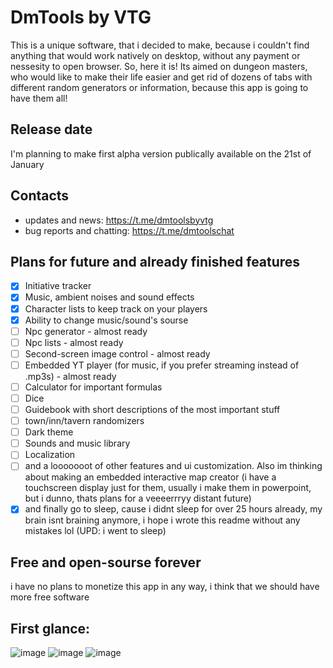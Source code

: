 # DmTools by VTG
This is a unique software, that i decided to make, because i couldn't find anything that would work natively on desktop,
without any payment or nessesity to open browser. So, here it is! Its aimed on dungeon masters, who would like to make 
their life easier and get rid of dozens of tabs with different random generators or information, because this app is going
to have them all!
## Release date
I'm planning to make first alpha version publically available on the 21st of January
## Contacts
* updates and news:
https://t.me/dmtoolsbyvtg
* bug reports and chatting:
https://t.me/dmtoolschat
## Plans for future and already finished features
- [x] Initiative tracker
- [x] Music, ambient noises and sound effects
- [x] Character lists to keep track on your players
- [x] Ability to change music/sound's sourse
- [ ] Npc generator - almost ready
- [ ] Npc lists - almost ready
- [ ] Second-screen image control - almost ready
- [ ] Embedded YT player (for music, if you prefer streaming instead of .mp3s) - almost ready
- [ ] Calculator for important formulas
- [ ] Dice
- [ ] Guidebook with short descriptions of the most important stuff
- [ ] town/inn/tavern randomizers
- [ ] Dark theme
- [ ] Sounds and music library
- [ ] Localization
- [ ] and a looooooot of other features and ui customization.
Also im thinking about making an embedded interactive map creator (i have a touchscreen display just for them, usually i make 
them in powerpoint, but i dunno, thats plans for a veeeerrryy distant future)
- [x] and finally go to sleep, cause i didnt sleep for over 25 hours already, my brain isnt braining anymore, i hope i wrote this readme without any mistakes lol (UPD: i went to sleep)
## Free and open-sourse forever
i have no plans to monetize this app in any way, i think that we should have more free software
## First glance:
![image](https://github.com/thegoosewiththebowtie/dmtools/assets/153792474/624d9e54-840a-4007-8b51-bc6186244517)
![image](https://github.com/thegoosewiththebowtie/dmtools/assets/153792474/45e7846e-d9af-44ea-bfb7-cdd677da503b)
![image](https://github.com/thegoosewiththebowtie/dmtools/assets/153792474/df03594f-2782-4160-b200-f9fa80394fc4)

